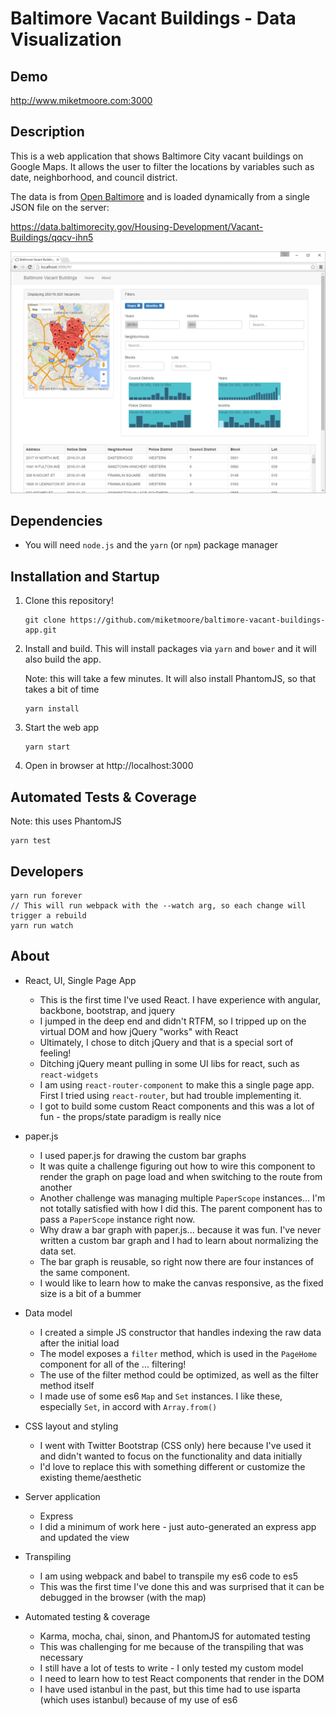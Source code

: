 # Baltimore Vacant Buildings - Data Visualization

## Demo

http://www.miketmoore.com:3000

## Description

This is a web application that shows Baltimore City vacant buildings on Google Maps. It allows the user to filter the locations by variables such as date, neighborhood, and council district. 

The data is from [Open Baltimore](https://data.baltimorecity.gov/) and is loaded dynamically from a single JSON file on the server:

https://data.baltimorecity.gov/Housing-Development/Vacant-Buildings/qqcv-ihn5

![Screenshot](/images/baltimore-vacant-buildings.PNG?raw=true "Screenshot")

## Dependencies

- You will need `node.js` and the `yarn` (or `npm`) package manager

## Installation and Startup

1. Clone this repository!

    ```
    git clone https://github.com/miketmoore/baltimore-vacant-buildings-app.git
    ```

2. Install and build. This will install packages via `yarn` and `bower` and it will also build the app.

    Note: this will take a few minutes. It will also install PhantomJS, so that takes a bit of time

    ```
    yarn install
    ```
    
3. Start the web app

    ```
    yarn start
    ```
    
4. Open in browser at http://localhost:3000

## Automated Tests & Coverage

Note: this uses PhantomJS

```
yarn test
```

## Developers

```
yarn run forever
// This will run webpack with the --watch arg, so each change will trigger a rebuild
yarn run watch
```

## About

- React, UI, Single Page App
    - This is the first time I've used React. I have experience with angular, backbone, bootstrap, and jquery
    - I jumped in the deep end and didn't RTFM, so I tripped up on the virtual DOM and how jQuery "works" with React
    - Ultimately, I chose to ditch jQuery and that is a special sort of feeling! 
    - Ditching jQuery meant pulling in some UI libs for react, such as `react-widgets`
    - I am using `react-router-component` to make this a single page app. First I tried using `react-router`, but had trouble implementing it. 
    - I got to build some custom React components and this was a lot of fun - the props/state paradigm is really nice
    
- paper.js
    - I used paper.js for drawing the custom bar graphs
    - It was quite a challenge figuring out how to wire this component to render the graph on page load and when switching to the route from another 
    - Another challenge was managing multiple `PaperScope` instances... I'm not totally satisfied with how I did this. The parent component has to pass a `PaperScope` instance right now. 
    - Why draw a bar graph with paper.js... because it was fun. I've never written a custom bar graph and I had to learn about normalizing the data set.
    - The bar graph is reusable, so right now there are four instances of the same component.
    - I would like to learn how to make the canvas responsive, as the fixed size is a bit of a bummer
    
- Data model
    - I created a simple JS constructor that handles indexing the raw data after the initial load
    - The model exposes a `filter` method, which is used in the `PageHome` component for all of the ... filtering!
    - The use of the filter method could be optimized, as well as the filter method itself
    - I made use of some es6 `Map` and `Set` instances. I like these, especially `Set`, in accord with `Array.from()`

- CSS layout and styling 
    - I went with Twitter Bootstrap (CSS only) here because I've used it and didn't wanted to focus on the functionality and data initially
    - I'd love to replace this with something different or customize the existing theme/aesthetic 
   
- Server application 
    - Express
    - I did a minimum of work here - just auto-generated an express app and updated the view
 
- Transpiling 
    - I am using webpack and babel to transpile my es6 code to es5
    - This was the first time I've done this and was surprised that it can be debugged in the browser (with the map)

- Automated testing & coverage
    - Karma, mocha, chai, sinon, and PhantomJS for automated testing
    - This was challenging for me because of the transpiling that was necessary
    - I still have a lot of tests to write - I only tested my custom model
    - I need to learn how to test React components that render in the DOM
    - I have used istanbul in the past, but this time had to use isparta (which uses istanbul) because of my use of es6

